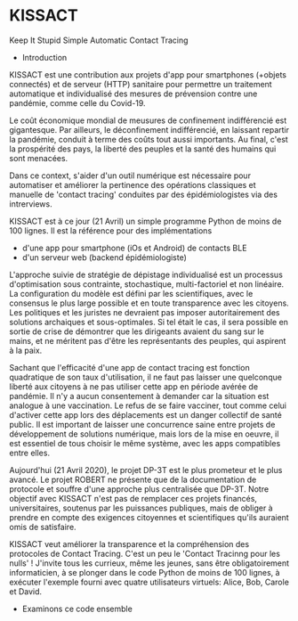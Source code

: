 # KISSACT
Keep It Stupid Simple Automatic Contact Tracing

* Introduction

KISSACT est une contribution aux projets d'app pour smartphones (+objets connectés) et de serveur (HTTP) sanitaire pour permettre un traitement automatique et individualisé des mesures de prévension contre une pandémie, comme celle du Covid-19.

Le coût économique mondial de meusures de confinement indifférencié est gigantesque. Par ailleurs, le déconfinement indifférencié, en laissant repartir la pandémie, conduit à terme des coûts tout aussi importants. Au final, c'est la prospérité des pays, la liberté des peuples et la santé des humains qui sont menacées.

Dans ce context, s'aider d'un outil numérique est nécessaire pour automatiser et améliorer la pertinence des opérations classiques et manuelle de 'contact tracing' conduites par des épidémiologistes via des intrerviews.

KISSACT est à ce jour (21 Avril) un simple programme Python de moins de 100 lignes.
Il est la référence pour des implémentations
- d'une app pour smartphone (iOs et Android) de contacts BLE 
- d'un serveur web (backend épidémiologiste)

L'approche suivie de stratégie de dépistage individualisé est un processus d'optimisation sous contrainte, stochastique, multi-factoriel et non linéaire. La configuration du modèle est défini par les scientifiques, avec le consensus le plus large possible et en toute transparence avec les citoyens. Les politiques et les juristes ne devraient pas imposer autoritairement des solutions archaiques et sous-optimales. Si tel était le cas, il sera possible en sortie de crise de démontrer que les dirigeants avaient du sang sur le mains, et ne méritent pas d'être les représentants des peuples, qui aspirent à la paix.

Sachant que l'efficacité d'une app de contact tracing est fonction quadratique de son taux d'utilisation, il ne faut pas laisser une quelconque liberté aux citoyens à ne pas utiliser cette app en période avérée de pandémie. Il n'y a aucun consentement à demander car la situation est analogue à une vaccination. Le refus de se faire vacciner, tout comme celui d'activer cette app lors des déplacements est un danger collectif de santé public. 
Il est important de laisser une concurrence saine entre projets de développement de solutions numérique, mais lors de la mise en oeuvre, il est essentiel de tous choisir le même système, avec les apps compatibles entre elles.

Aujourd'hui (21 Avril 2020), le projet DP-3T est le plus prometeur et le plus avancé. Le projet ROBERT ne présente que de la documentation de protocole et souffre d'une approche plus centralisée que DP-3T.
Notre objectif avec KISSACT n'est pas de remplacer ces projets financés, universitaires, soutenus par les puissances publiques, mais de obliger à prendre en compte des exigences citoyennes et scientifiques qu'ils auraient omis de satisfaire.

KISSACT veut améliorer la transparence et la compréhension des protocoles de Contact Tracing. C'est un peu le 'Contact Tracinng pour les nulls' !
J'invite tous les currieux, même les jeunes, sans être obligatoirement informaticien, à se plonger dans le code Python de moins de 100 lignes, à exécuter l'exemple fourni avec quatre utilisateurs virtuels: Alice, Bob, Carole et David.

* Examinons ce code ensemble


















